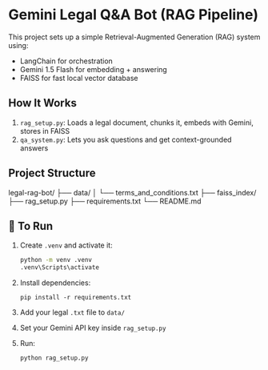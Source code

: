 #  Gemini Legal Q&A Bot (RAG Pipeline)

This project sets up a simple Retrieval-Augmented Generation (RAG) system using:
-  LangChain for orchestration
-  Gemini 1.5 Flash for embedding + answering
-  FAISS for fast local vector database

##  How It Works
1. `rag_setup.py`: Loads a legal document, chunks it, embeds with Gemini, stores in FAISS
2. `qa_system.py`: Lets you ask questions and get context-grounded answers

##  Project Structure
legal-rag-bot/
├── data/
│ └── terms_and_conditions.txt
├── faiss_index/
├── rag_setup.py
├── requirements.txt
└── README.md

## 🚀 To Run

1. Create `.venv` and activate it:

   ```bash
   python -m venv .venv
   .venv\Scripts\activate
   ```

2. Install dependencies:

    `pip install -r requirements.txt`

3. Add your legal `.txt` file to `data/`

4. Set your Gemini API key inside `rag_setup.py`

5. Run:

    `python rag_setup.py`

